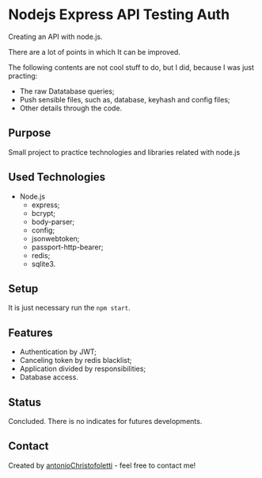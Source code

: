 # Nodejs Express API Testing Auth

Creating an API with node.js.

There are a lot of points in which It can be improved.

The following contents are not cool stuff to do, but I did, because I was just practing:
- The raw Datatabase queries;
- Push sensible files, such as, database, keyhash and config files;
- Other details through the code.

## Purpose

Small project to practice technologies and libraries related with node.js

## Used Technologies

- Node.js
  - express;
  - bcrypt;
  - body-parser;
  - config;
  - jsonwebtoken;
  - passport-http-bearer;
  - redis;
  - sqlite3.

## Setup

It is just necessary run the `npm start`.

## Features

- Authentication by JWT;
- Canceling token by redis blacklist;
- Application divided by responsibilities; 
- Database access.

## Status

Concluded. There is no indicates for futures developments.

## Contact

Created by [antonioChristofoletti](https://github.com/antonioChristofoletti) - feel free to contact me!
